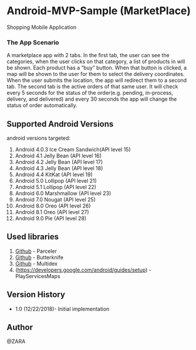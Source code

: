 # Android-MVP-Sample (MarketPlace)

Shopping Mobile Application


### The App Scenario
A marketplace app with 2 tabs. In the first tab, the user can see the categories, 
when the user clicks on that category, a list of products in will be shown.
 Each product has a “buy” button. When that button is clicked, 
 a map will be shown to the user for them to select the delivery coordinates. 
 When the user submits the location, the app will redirect them to a second tab.
The second tab is the active orders of that same user. 
It will check every 5 seconds for the status of the order(e.g. pending, in-process, delivery, and delivered) 
and every 30 seconds the app will change the status of order automatically.


## Supported Android Versions

android versions targeted:

1. Android 4.0.3 Ice Cream Sandwich(API level 15)
2. Android 4.1 Jelly Bean (API level 16)
3. Android 4.2 Jelly Bean (API level 17)
4. Android 4.3 Jelly Bean (API level 18)
5. Android 4.4 KitKat (API level 19)
6. Android 5.0 Lollipop (API level 21)
7. Android 5.1 Lollipop (API level 22)
8. Android 6.0 Marshmallow (API level 23)
9. Android 7.0 Nougat (API level 25)
10. Android 8.0 Oreo (API level 26)
11. Android 8.1 Oreo (API level 27)
12. Android 9.0 Pie (API level 28)


## Used libraries

1. [Github](https://github.com/johncarl81/parceler) - Parceler
2. [Github](https://github.com/JakeWharton/butterknife) - Butterknife
3. [Github](https://github.com/casidiablo/multidex) - Multidex
4. (https://developers.google.com/android/guides/setup) - PlayServicesMaps


## Version History

* 1.0 (12/22/2018)- Initial implementation


## Author
@ZARA